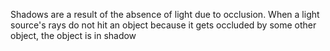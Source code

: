 
Shadows are a result of the absence of light due to occlusion. When a light source's rays do not hit an object because it gets occluded by some other object, the object is in shadow 

